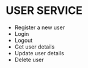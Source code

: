 # USER SERVICE

- Register a new user
- Login
- Logout
- Get user details
- Update user details
- Delete user